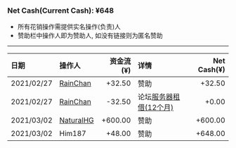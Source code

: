 ### Net Cash(Current Cash): ¥648

 <ul>
  <li>
    所有花销操作需提供实名操作(负责)人
  </li>
  <li>
  赞助栏中操作人即为赞助人, 如没有链接则为匿名赞助
  </li>
</ul>

---

|  日期      | 操作人          |  资金流(¥)   | 详情 |  Net Cash(¥) |
| :-----    | :----           | ----: |:---- |----: |
| 2021/02/27| <a href="https://github.com/mzdluo123">RainChan</a>| +32.50 | 赞助| +32.50|
| 2021/02/27| <a href="https://github.com/mzdluo123">RainChan</a>| -32.50 | 论坛<a href="" alt="账单">服务器租借(12个月)</a>| +0.00|
| 2021/03/02| <a alt="这是实名赞助" href="github.com/liujiahua123123">NaturalHG</a>| +600.00 | 赞助 | +600.00|
| 2021/03/02| <a alt="这是匿名赞助" >Him187</a>| +48.00 | 赞助 | +648.00|
